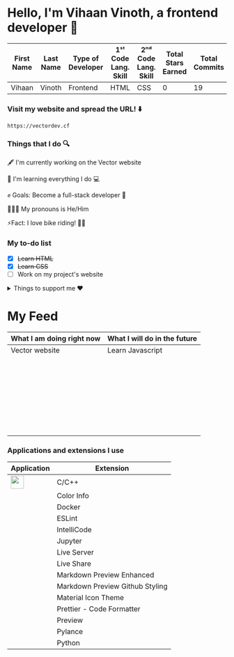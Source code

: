 # Hello, I'm Vihaan Vinoth, a frontend developer 👋

| First Name | Last Name | Type of Developer | 1ˢᵗ Code Lang. Skill | 2ⁿᵈ Code Lang. Skill | Total Stars Earned | Total Commits | Total PRs | Total Issues | Contributed to |
| ----------- | ----------- | ----------- | ----------- | ----------- | ----------- | ----------- | ----------- | ----------- | ----------- |
| Vihaan | Vinoth | Frontend | HTML | CSS | 0 | 19 | 0 | 1 | 3 |

### Visit my website and spread the URL! ⬇️
```
https://vectordev.cf
```
### Things that I do  🔍

🖋 I'm currently working on the Vector website

🌱 I'm learning everything I do 💻

✊ Goals: Become a full-stack developer 🤝

👨‍🦰👩 My pronouns is He/Him

⚡️Fact: I love bike riding! 🚴‍♂️

###  My to-do list
- [X] ~~Learn HTML~~
- [X] ~~Learn CSS~~
- [ ] Work on my project's website

<details>
<summary>Things to support me ❤️</summary>

- [Buy me a coffee ☕️](https://www.buymeacoffee.com/vihaanvinoth)
- [Follow the official Vector github organization](https://github.com/Vector-Develop)
</details>

# My Feed 

| What I am doing right now |  What I will do in the future |
| ----------- | ----------- | 
| Vector website | Learn Javascript |
| ⠀⠀|⠀⠀|
| ⠀⠀|⠀⠀|
| ⠀⠀|⠀⠀|
| ⠀⠀|⠀⠀|
| ⠀⠀|⠀⠀|
| ⠀⠀|⠀⠀|
| ⠀⠀|⠀⠀|

### Applications and extensions I use
| Application | Extension |
| ----------- | ----------- |
|<img src="https://user-images.githubusercontent.com/75300329/187105820-a6bf260f-2340-421c-9602-83c4b8dd5727.png"  width="30" height="30">| C/C++
| | Color Info |
| | Docker |
| | ESLint |
| | IntelliCode |
| | Jupyter |
| | Live Server |
| | Live Share |
| | Markdown Preview Enhanced |
| | Markdown Preview Github Styling |
| | Material Icon Theme |
| | Prettier - Code Formatter |
| | Preview |
| | Pylance | 
| | Python |

